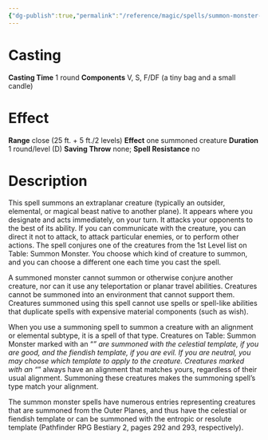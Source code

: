 ```yaml
---
{"dg-publish":true,"permalink":"/reference/magic/spells/summon-monster-i/","dgHomeLink":true,"dgPassFrontmatter":false}
---
```



# Casting
**Casting Time** 1 round
**Components** V, S, F/DF (a tiny bag and a small candle)

# Effect
**Range** close (25 ft. + 5 ft./2 levels)
**Effect** one summoned creature
**Duration** 1 round/level (D)
**Saving Throw** none; **Spell Resistance** no

# Description
This spell summons an extraplanar creature (typically an outsider, elemental, or magical beast native to another plane). It appears where you designate and acts immediately, on your turn. It attacks your opponents to the best of its ability. If you can communicate with the creature, you can direct it not to attack, to attack particular enemies, or to perform other actions. The spell conjures one of the creatures from the 1st Level list on Table: Summon Monster. You choose which kind of creature to summon, and you can choose a different one each time you cast the spell.

A summoned monster cannot summon or otherwise conjure another creature, nor can it use any teleportation or planar travel abilities. Creatures cannot be summoned into an environment that cannot support them. Creatures summoned using this spell cannot use spells or spell-like abilities that duplicate spells with expensive material components (such as wish).

When you use a summoning spell to summon a creature with an alignment or elemental subtype, it is a spell of that type. Creatures on Table: Summon Monster marked with an “*” are summoned with the celestial template, if you are good, and the fiendish template, if you are evil. If you are neutral, you may choose which template to apply to the creature. Creatures marked with an “*” always have an alignment that matches yours, regardless of their usual alignment. Summoning these creatures makes the summoning spell’s type match your alignment.

The summon monster spells have numerous entries representing creatures that are summoned from the Outer Planes, and thus have the celestial or fiendish template or can be summoned with the entropic or resolute template (Pathfinder RPG Bestiary 2, pages 292 and 293, respectively).